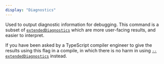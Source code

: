 ```yaml
---
display: "Diagnostics"
---
```


Used to output diagnostic information for debugging. This command is a subset of [`extendedDiagnostics`](#extendedDiagnostics) which are more user-facing results, and easier to interpret.

If you have been asked by a TypeScript compiler engineer to give the results using this flag in a compile, in which there is no harm in using [`--extendedDiagnostics`](#extendedDiagnostics) instead.
